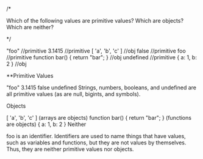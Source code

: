 /*

Which of the following values are primitive values? Which are objects? Which are neither?

*/


"foo"                               //primitive 
3.1415                              //primitive
[ 'a', 'b', 'c' ]                   //obj
false                               //primitive
foo                                 //primitive
function bar() { return "bar"; }    //obj
undefined                           //primitive
{ a: 1, b: 2 }                      //obj



**Primitive Values

"foo"
3.1415
false
undefined
Strings, numbers, booleans, and undefined are all primitive values (as are null, bigints, and symbols).

Objects

[ 'a', 'b', 'c' ] (arrays are objects)
function bar() { return "bar"; } (functions are objects)
{ a: 1, b: 2 }
Neither

foo is an identifier. Identifiers are used to name things that have values, such as variables and functions, but they are not values by themselves. Thus, they are neither primitive values nor objects.